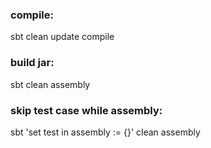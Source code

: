 
### compile:
sbt clean update compile

### build jar:
sbt clean assembly

### skip test case while assembly:
sbt 'set test in assembly := {}' clean assembly

